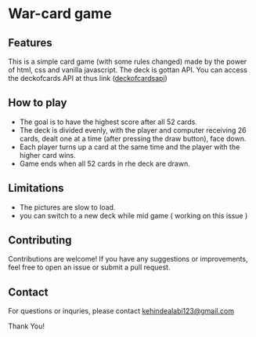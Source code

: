 # War-card game
## Features
This is a simple card game (with some rules changed) made by the power of html, css and vanilla javascript. The deck is gottan API. You can access the deckofcards API at thus link (<a href="https://www.deckofcardsapi.com/" target="_blank">deckofcardsapi</a>)

## How to play
- The goal is to have the highest score after all 52 cards.
- The deck is divided evenly, with the player and computer receiving 26 cards, dealt one at a time (after pressing the draw button), face down.
- Each player turns up a card at the same time and the player with the higher card wins.
- Game ends when all 52 cards in rhe deck are drawn.

## Limitations
- The pictures are slow to load.
- you can switch to a new deck while mid game ( working on this issue )

## Contributing
Contributions are welcome! If you have any suggestions or improvements, feel free to open an issue or submit a pull request.

## Contact
For questions or inquries, please contact <a href="mailto:kehindealabi123@gmail.com" target="_blank">kehindealabi123@gmail.com<a>

Thank You!